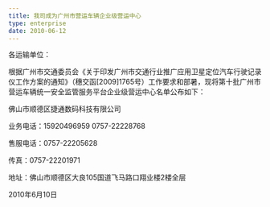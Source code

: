 ```yaml
---
title: 我司成为广州市营运车辆企业级营运中心
type: enterprise
date: 2010-06-12
---
```

各运输单位：

根据广州市交通委员会《关于印发广州市交通行业推广应用卫星定位汽车行驶记录仪工作方案的通知》（穗交函[2009]1765号）工作要求和部暑，现将第十批广州市营运车辆统一安全监管服务平台企业级营运中心名单公布如下：

佛山市顺德区捷通数码科技有限公司

业务电话：15920496959 0757-22228768

售服电话：0757-22205628

传真：0757-22201971

地址：佛山市顺德区大良105国道飞马路口翔业楼2楼全层

2010年6月10日